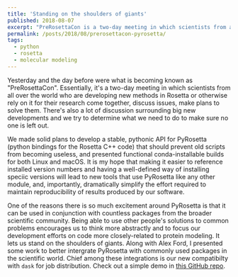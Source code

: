```yaml
---
title: 'Standing on the shoulders of giants'
published: 2018-08-07
excerpt: "PreRosettaCon is a two-day meeting in which scientists from all over the world who are developing new methods in Rosetta or otherwise rely on it for their research come together, discuss issues, make plans to solve them."
permalink: /posts/2018/08/prerosettacon-pyrosetta/
tags:
  - python
  - rosetta
  - molecular modeling
---
```


Yesterday and the day before were what is becoming known as "PreRosettaCon". Essentially, it's a two-day meeting in which scientists from all over the world who are developing new methods in Rosetta or otherwise rely on it for their research come together, discuss issues, make plans to solve them. There's also a lot of discussion surrounding big new developments and we try to determine what we need to do to make sure no one is left out.

We made solid plans to develop a stable, pythonic API for PyRosetta (python bindings for the Rosetta C++ code) that should prevent old scripts from becoming useless, and presented functional conda-installable builds for both Linux and macOS. It is my hope that making it easier to reference installed version numbers and having a well-defined way of installing speciic versions will lead to new tools that use PyRosetta like any other module, and, importantly, dramatically simplify the effort required to maintain reproducibility of results produced by our software.

One of the reasons there is so much excitement around PyRosetta is that it can be used in conjunction with countless packages from the broader scientific community. Being able to use other people's solutions to common problems encourages us to think more abstractly and to focus our development efforts on code more closely-related to protein modeling. It lets us stand on the shoulders of giants. Along with Alex Ford, I presented some work to better intergrate PyRosetta with commonly used packages in the scientific world. Chief among these integrations is our new compatibilty with `dask` for job distribution. Check out a simple demo in [this GitHub repo](https://github.com/RosettaCommons/pyrosettascripts_demo).
